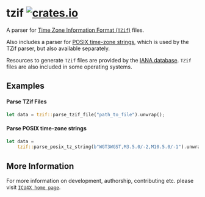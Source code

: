# tzif [![crates.io](https://img.shields.io/crates/v/tzif)](https://crates.io/crates/tzif)

<!-- cargo-rdme start -->

A parser for [Time Zone Information Format (`TZif`)](https://tools.ietf.org/id/draft-murchison-tzdist-tzif-00.html) files.

Also includes a parser for [POSIX time-zone strings](https://www.gnu.org/software/libc/manual/html_node/TZ-Variable.html),
which is used by the TZif parser, but also available separately.

Resources to generate `TZif` files are provided by the [IANA database](https://www.iana.org/time-zones).
`TZif` files are also included in some operating systems.

## Examples

#### Parse TZif Files
```rust
let data = tzif::parse_tzif_file("path_to_file").unwrap();
```

#### Parse POSIX time-zone strings
```rust
let data =
    tzif::parse_posix_tz_string(b"WGT3WGST,M3.5.0/-2,M10.5.0/-1").unwrap();
```

<!-- cargo-rdme end -->

## More Information

For more information on development, authorship, contributing etc. please visit [`ICU4X home page`](https://github.com/unicode-org/icu4x).

